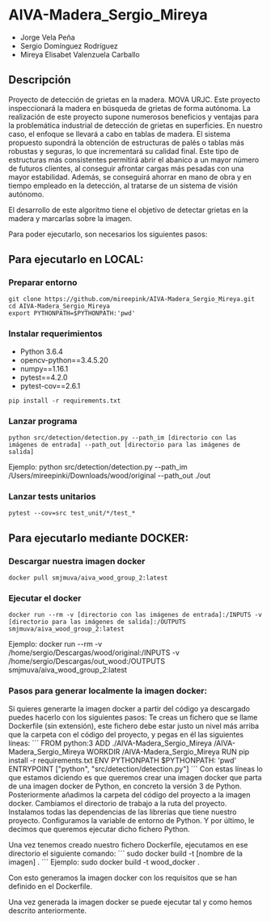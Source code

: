 # AIVA-Madera_Sergio_Mireya
* Jorge Vela Peña
* Sergio Domínguez Rodríguez
* Mireya Elisabet Valenzuela Carballo
 
## Descripción
Proyecto de detección de grietas en la madera. MOVA URJC.
Este proyecto inspeccionará la madera en búsqueda de grietas de forma autónoma. La realización de este proyecto supone numerosos beneficios y ventajas para la problemática industrial de detección de grietas en superficies. En nuestro caso, el enfoque se llevará a cabo en tablas de madera. 
El sistema propuesto supondrá la obtención de estructuras de palés o tablas más robustas y seguras, lo que incrementará su calidad final. 
Este tipo de estructuras más consistentes permitirá abrir el abanico a un mayor número de futuros clientes, al conseguir afrontar cargas más pesadas con una mayor estabilidad.
Además, se conseguirá ahorrar en mano de obra y en tiempo empleado en la detección, al tratarse de un sistema de visión autónomo.

El desarrollo de este algoritmo tiene el objetivo de detectar grietas en la madera y marcarlas sobre la imagen.

Para poder ejecutarlo, son necesarios los siguientes pasos:

## Para ejecutarlo en LOCAL:
### Preparar entorno
```
git clone https://github.com/mireepink/AIVA-Madera_Sergio_Mireya.git
cd AIVA-Madera_Sergio_Mireya
export PYTHONPATH=$PYTHONPATH:'pwd'
```

### Instalar requerimientos
* Python 3.6.4
* opencv-python==3.4.5.20
* numpy==1.16.1
* pytest==4.2.0
* pytest-cov==2.6.1
```
pip install -r requirements.txt
```

### Lanzar programa
```
python src/detection/detection.py --path_im [directorio con las imágenes de entrada] --path_out [directorio para las imágenes de salida]
```
Ejemplo: python src/detection/detection.py --path_im /Users/mireepinki/Downloads/wood/original --path_out ./out

### Lanzar tests unitarios
```
pytest --cov=src test_unit/*/test_*
```
## Para ejecutarlo mediante DOCKER:
### Descargar nuestra imagen docker
```
docker pull smjmuva/aiva_wood_group_2:latest
```
### Ejecutar el docker
```
docker run --rm -v [directorio con las imágenes de entrada]:/INPUTS -v [directorio para las imágenes de salida]:/OUTPUTS smjmuva/aiva_wood_group_2:latest
```
Ejemplo: docker run --rm -v /home/sergio/Descargas/wood/original:/INPUTS -v /home/sergio/Descargas/out_wood:/OUTPUTS smjmuva/aiva_wood_group_2:latest

### Pasos para generar localmente la imagen docker:
Si quieres generarte la imagen docker a partir del código ya descargado puedes hacerlo con los siguientes pasos:
Te creas un fichero que se llame Dockerfile (sin extensión), este fichero debe estar justo un nivel más arriba que la carpeta con el código del proyecto, y pegas en él las siguientes líneas:
´´´
FROM python:3
ADD ./AIVA-Madera_Sergio_Mireya /AIVA-Madera_Sergio_Mireya
WORKDIR /AIVA-Madera_Sergio_Mireya
RUN pip install -r requirements.txt
ENV PYTHONPATH $PYTHONPATH: 'pwd'
ENTRYPOINT ["python", "src/detection/detection.py"]
´´´
Con estas líneas lo que estamos diciendo es que queremos crear una imagen docker que parta de una imagen docker de Python, en concreto la versión 3 de Python. Posteriormente añadimos la carpeta del código del proyecto a la imagen docker. Cambiamos el directorio de trabajo a la ruta del proyecto. Instalamos todas las dependencias de las librerías que tiene nuestro proyecto. Configuramos la variable de entorno de Python. Y por último, le decimos que queremos ejecutar dicho fichero Python.

Una vez tenemos creado nuestro fichero Dockerfile, ejecutamos en ese directorio el siguiente comando:
´´´
sudo docker build -t [nombre de la imagen] .
´´´
Ejemplo: sudo docker build -t wood_docker .

Con esto generamos la imagen docker con los requisitos que se han definido en el Dockerfile.

Una vez generada la imagen docker se puede ejecutar tal y como hemos descrito anteriormente.
